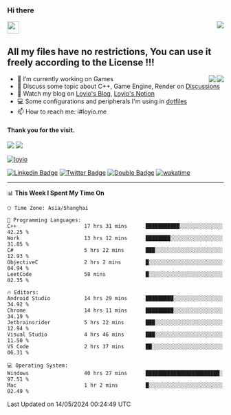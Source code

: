 <h3 align="left">Hi there</h3>
<img src='https://em-content.zobj.net/source/animated-noto-color-emoji/356/waving-hand_light-skin-tone_1f44b-1f3fb_1f3fb.gif' width='28' />
<a align="right" href="https://github.com/loyio/loyio/blob/master/STAR/README.md"><img align="right" src="https://img.shields.io/badge/LOYIO-STAR-green" /></a>

## All my files have no restrictions, You can use it freely according to the License !!!

<a href="https://github.com/loyio#gh-light-mode-only">
     <img align="right"  src="https://loy-readme.vercel.app/api/top-langs/?username=loyio&langs_count=6&hide=css,html,jupyter%20notebook" />
</a>

<a href="https://github.com/loyio#gh-dark-mode-only">
  <img align="right"  src="https://loy-readme.vercel.app/api/top-langs/?username=loyio&langs_count=6&theme=slateorange&hide=css,html,jupyter%20notebook" />
</a>



- 🔭 I’m currently working on Games
- 💬 Discuss some topic about C++, Game Engine, Render on [Discussions](https://github.com/loyio/loyio/discussions)
- 📔 Watch my blog on [Loyio's Blog](https://loyio.me), [Loyio's Notion](https://loyio.notion.site/loyio/Loyio-s-Dashboard-2f56bd29222a445ea9d9e8802a1ac83b)
- 💻 Some configurations and peripherals I'm using in [dotfiles](https://github.com/loyio/dotfiles)
- 📫 How to reach me: i#loyio.me


#### Thank you for the visit.
<img src="http://profile-counter.glitch.me/loyio/count.svg" />

<img src="https://loy-readme.vercel.app/api?username=loyio&show_icons=true&hide=stars&include_all_commits=true&hide_title=true&theme=slateorange" />

     

[![loyio](https://github-profile-trophy.vercel.app/?username=loyio&theme=onedark&column=4)](https://github.com/loyio)

[![Linkedin Badge](https://img.shields.io/badge/-@loyio-0077b5?style=flat-square&logo=Linkedin&logoColor=white&labelColor=0077b5&link=https://www.linkedin.com/in/loyio-hex-363172158/)](https://www.linkedin.com/in/loyio-hex-363172158/)
[![Twitter Badge](https://img.shields.io/badge/-@loyiome-000000?style=flat-square&labelColor=000000&logo=x&logoColor=white&link=https://twitter.com/loyiome)](https://twitter.com/loyiome)
[![Double Badge](https://img.shields.io/badge/@loyio-007722?style=flat&logo=Douban&logoColor=white)](https://www.douban.com/people/susmote)
[![wakatime](https://wakatime.com/badge/user/c0ddc104-5a20-41d1-ab9a-c4d9ea20a4d9.svg)](https://wakatime.com/@c0ddc104-5a20-41d1-ab9a-c4d9ea20a4d9)

-------
<!--START_SECTION:waka-->
📊 **This Week I Spent My Time On** 

```text
🕑︎ Time Zone: Asia/Shanghai

💬 Programming Languages: 
C++                      17 hrs 31 mins      ███████████░░░░░░░░░░░░░░   42.25 % 
Work                     13 hrs 12 mins      ████████░░░░░░░░░░░░░░░░░   31.85 % 
C#                       5 hrs 22 mins       ███░░░░░░░░░░░░░░░░░░░░░░   12.93 % 
ObjectiveC               2 hrs 2 mins        █░░░░░░░░░░░░░░░░░░░░░░░░   04.94 % 
LeetCode                 58 mins             █░░░░░░░░░░░░░░░░░░░░░░░░   02.35 % 

🔥 Editors: 
Android Studio           14 hrs 29 mins      █████████░░░░░░░░░░░░░░░░   34.92 % 
Chrome                   14 hrs 11 mins      █████████░░░░░░░░░░░░░░░░   34.19 % 
Jetbrainsrider           5 hrs 22 mins       ███░░░░░░░░░░░░░░░░░░░░░░   12.94 % 
Visual Studio            4 hrs 46 mins       ███░░░░░░░░░░░░░░░░░░░░░░   11.50 % 
VS Code                  2 hrs 37 mins       ██░░░░░░░░░░░░░░░░░░░░░░░   06.31 % 

💻 Operating System: 
Windows                  40 hrs 27 mins      ████████████████████████░   97.51 % 
Mac                      1 hr 2 mins         █░░░░░░░░░░░░░░░░░░░░░░░░   02.49 % 
```


 Last Updated on 14/05/2024 00:24:49 UTC
<!--END_SECTION:waka-->
